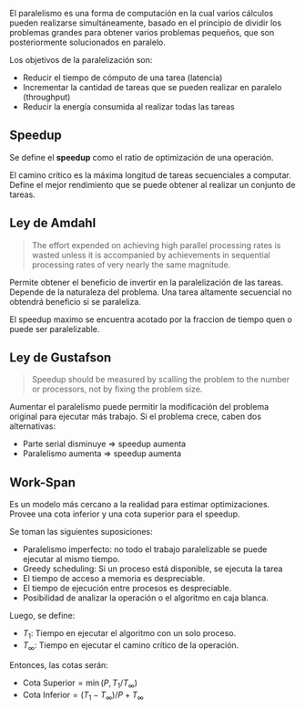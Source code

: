 El paralelismo es una forma de computación en la cual varios cálculos pueden realizarse simultáneamente,​ basado en el principio de dividir los problemas grandes para obtener varios problemas pequeños, que son posteriormente solucionados en paralelo.

Los objetivos de la paralelización son:

- Reducir el tiempo de cómputo de una tarea (latencia)
- Incrementar la cantidad de tareas que se pueden realizar en paralelo (throughput)
- Reducir la energía consumida al realizar todas las tareas

## Speedup

Se define el **speedup** como el ratio de optimización de una operación.

El camino crítico es la máxima longitud de tareas secuenciales a computar. Define el mejor rendimiento que se puede obtener al realizar un conjunto de tareas.

## Ley de Amdahl

> The effort expended on achieving high parallel processing rates is wasted unless it is accompanied by achievements in sequential processing rates of very nearly the same magnitude.

Permite obtener el beneficio de invertir en la paralelización de las tareas. Depende de la naturaleza del problema. Una tarea altamente secuencial no obtendrá beneficio si se paraleliza.

El speedup maximo se encuentra acotado por la fraccion de tiempo quen o puede ser paralelizable.

## Ley de Gustafson

> Speedup should be measured by scalling the problem to the number or processors, not by fixing the problem size.

Aumentar el paralelismo puede permitir la modificación del problema original para ejecutar más trabajo. Si el problema crece, caben dos alternativas:

- Parte serial disminuye => speedup aumenta
- Paralelismo aumenta => speedup aumenta

## Work-Span

Es un modelo más cercano a la realidad para estimar optimizaciones. Provee una cota inferior y una cota superior para el speedup.

Se toman las siguientes suposiciones:

- Paralelismo imperfecto: no todo el trabajo paralelizable se puede ejecutar al mismo tiempo.
- Greedy scheduling: Si un proceso está disponible, se ejecuta la tarea
- El tiempo de acceso a memoria es despreciable.
- El tiempo de ejecución entre procesos es despreciable.
- Posibilidad de analizar la operación o el algoritmo en caja blanca.

Luego, se define:

- $T_1$: Tiempo en ejecutar el algoritmo con un solo proceso.
- $T_\infty$: Tiempo en ejecutar el camino crítico de la operación.

Entonces, las cotas serán:

- $\text{Cota Superior} = \min (P, T_1/T_\infty)$
- $\text{Cota Inferior} = (T_1 - T_\infty) / P + T_\infty$
